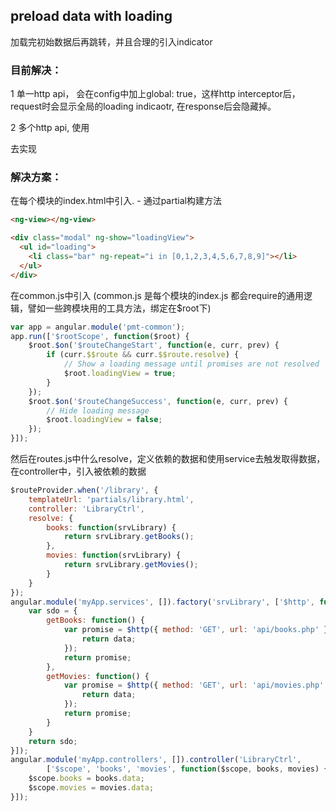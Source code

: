## preload data with loading
加载完初始数据后再跳转，并且合理的引入indicator

### 目前解决：
1 单一http api， 会在config中加上global: true，这样http interceptor后，request时会显示全局的loading indicaotr, 在response后会隐藏掉。

2 多个http api, 使用<div ng-show="isLoadResource1 && isLoadResource1"> 去实现

### 解决方案：

在每个模块的index.html中引入.<!-- PMT-LOADING --> - 通过partial构建方法

```html
<ng-view></ng-view>

<div class="modal" ng-show="loadingView">
  <ul id="loading">
    <li class="bar" ng-repeat="i in [0,1,2,3,4,5,6,7,8,9]"></li>
  </ul>
</div>
```

在common.js中引入 (common.js 是每个模块的index.js 都会require的通用逻辑，譬如一些跨模块用的工具方法，绑定在$root下)

```js
var app = angular.module('pmt-common');
app.run(['$rootScope', function($root) {
    $root.$on('$routeChangeStart', function(e, curr, prev) { 
        if (curr.$$route && curr.$$route.resolve) {
            // Show a loading message until promises are not resolved
            $root.loadingView = true;
        }
    });
    $root.$on('$routeChangeSuccess', function(e, curr, prev) { 
        // Hide loading message
        $root.loadingView = false;
    });
}]);
```

然后在routes.js中什么resolve，定义依赖的数据和使用service去触发取得数据，在controller中，引入被依赖的数据

```js
$routeProvider.when('/library', {
    templateUrl: 'partials/library.html',
    controller: 'LibraryCtrl',
    resolve: {
        books: function(srvLibrary) {
            return srvLibrary.getBooks();
        },
        movies: function(srvLibrary) {
            return srvLibrary.getMovies();
        }
    }
});
angular.module('myApp.services', []).factory('srvLibrary', ['$http', function($http) {
    var sdo = {
        getBooks: function() {
            var promise = $http({ method: 'GET', url: 'api/books.php' }).success(function(data, status, headers, config) {
                return data;
            });
            return promise;
        },
        getMovies: function() {
            var promise = $http({ method: 'GET', url: 'api/movies.php' }).success(function(data, status, headers, config) {
                return data;
            });
            return promise;
        }
    }
    return sdo;
}]);
angular.module('myApp.controllers', []).controller('LibraryCtrl', 
        ['$scope', 'books', 'movies', function($scope, books, movies) {
    $scope.books = books.data;
    $scope.movies = movies.data;
}]);

```


